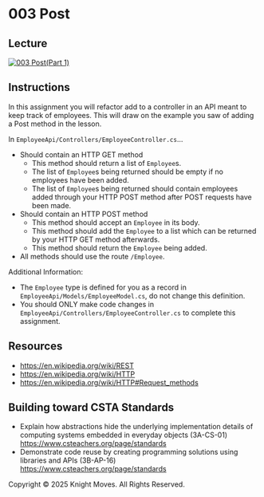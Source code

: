 # 003 Post

## Lecture

[![003 Post(Part 1)](https://img.youtube.com/vi/C9O1YqCKNcs/0.jpg)](https://www.youtube.com/watch?v=C9O1YqCKNcs)


## Instructions

In this assignment you will refactor add to a controller in an API meant to keep track of employees. This will draw on the example you saw of adding a Post method in the lesson.

In `EmployeeApi/Controllers/EmployeeController.cs`...
- Should contain an HTTP GET method
    - This method should return a list of `Employee`s.
    - The list of `Employee`s being returned should be empty if no employees have been added.
    - The list of `Employee`s being returned should contain employees added through your HTTP POST method after POST requests have been made.
- Should contain an HTTP POST method
    - This method should accept an `Employee` in its body.
    - This method should add the `Employee` to a list which can be returned by your HTTP GET method afterwards.
    - This method should return the `Employee` being added.
- All methods should use the route `/Employee`.

Additional Information:

- The `Employee` type is defined for you as a record in `EmployeeApi/Models/EmployeeModel.cs`, do not change this definition.
- You should ONLY make code changes in `EmployeeApi/Controllers/EmployeeController.cs` to complete this assignment.

## Resources

- https://en.wikipedia.org/wiki/REST
- https://en.wikipedia.org/wiki/HTTP
- https://en.wikipedia.org/wiki/HTTP#Request_methods

## Building toward CSTA Standards

- Explain how abstractions hide the underlying implementation details of computing systems embedded in everyday objects (3A-CS-01) https://www.csteachers.org/page/standards
- Demonstrate code reuse by creating programming solutions using libraries and APIs (3B-AP-16) https://www.csteachers.org/page/standards

Copyright &copy; 2025 Knight Moves. All Rights Reserved.

